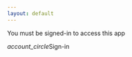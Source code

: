 ```yaml
---
layout: default
---
```

<p id="demo">You must be signed-in to access this app</p>
<p id="id" style="display: none;"></p>
<div id= "form" style="display: none;">
  Phone number: <a href ="../mycontacts" target="_blank">View your contacts here</a><textarea id="phone" placeholder="Multiple contacts can entered separated by a space or , inbetween them"></textarea>
  SMS Message: <textarea type="text" id="say"></textarea>
<br><br>
<button id= "btn" onclick="myFunction(document.getElementById('phone').value,document.getElementById('say').value);">Send</button>
</div>
<div data-target="slide-out" class="sidenav-trigger my-signin"><i class="material-icons">account_circle</i>Sign-in</div>

<script>
//code for google sign-in
function otherSignedInStuff(googleUser){
$("#form").show();
var profile = googleUser.getBasicProfile();
$("#demo").text("Welcome "+ profile.getName()+ " ("+profile.getEmail()+")");
console.log('Logged in as: ' + profile.getName()+ " "+profile.getEmail());
//get firebase token using email id
var url= "https://script.google.com/macros/s/AKfycbzt9Hbl-fc3wM-xQU_EkqvYKFmSwLX2m9HJdZv75IR6T06OBxw/exec?mail="+profile.getEmail();
var xmlHttp = new XMLHttpRequest();
xmlHttp.onreadystatechange = function() {
  if (xmlHttp.readyState == 4 && xmlHttp.status == 200)
     $("#id").text(xmlHttp.responseText);
}
xmlHttp.open("GET", url, true); // true for asynchronous 
xmlHttp.send(null);
//end firebase token retrieval  
}
  
//send sms
function myFunction(phone,say) {
  phone = phone.replace(/\n/g, "',");
  var id= $("#id").text();
  if (id==="noToken"){
     $("#demo").html("You haven't installed/registered Net2SMS app. Kindly install the app from <a href='https://drive.google.com/open?id=1BY9HzqFtTCpjGMbcnoll6L_kNEWpmKcf'>here</a> to use this online SMS feature.");
    return;
    }
//change button state
 $("#btn").text("Sending...");
 
//make call to script
  fetch("https://t.orthosam.com/send.php?phone="+phone+"&say="+say+"&id="+id)
  .then(function(data) {
    // Here you get the data
    $("#form").hide();
    $("#demo").html("Sent. <a href='javascript:location.reload();' id='reload'>Send another message</a>");
    console.log(data);
    })
  .catch(function(error) {
    // If there is any error
    $("#demo").html("Server error. Try again");
    console.log(error);
  });
}
//send sms end
</script>
